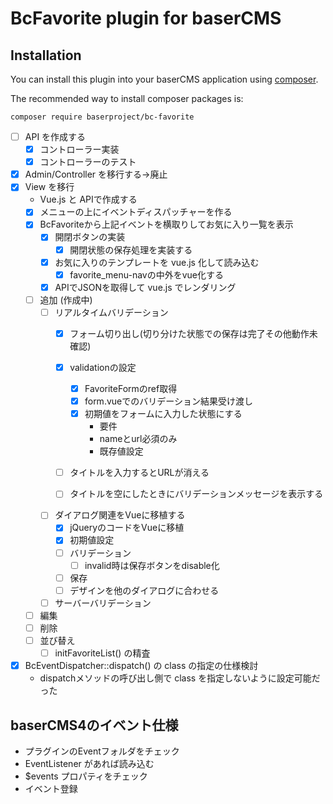 # BcFavorite plugin for baserCMS

## Installation

You can install this plugin into your baserCMS application using [composer](https://getcomposer.org).

The recommended way to install composer packages is:

```
composer require baserproject/bc-favorite
```

- [ ] API を作成する
  - [x] コントローラー実装
  - [x] コントローラーのテスト
- [x] Admin/Controller を移行する→廃止
- [x] View を移行
  - Vue.js と APIで作成する
  - [x] メニューの上にイベントディスパッチャーを作る
  - [x] BcFavoriteから上記イベントを横取りしてお気に入り一覧を表示
    - [x] 開閉ボタンの実装
      - [x] 開閉状態の保存処理を実装する
    - [x] お気に入りのテンプレートを vue.js 化して読み込む
      - [x] favorite_menu-navの中外をvue化する
    - [x] APIでJSONを取得して vue.js でレンダリング
  - [ ] 追加 (作成中)
    - [ ] リアルタイムバリデーション
      - [x] フォーム切り出し(切り分けた状態での保存は完了その他動作未確認)
      - [x] validationの設定
        - [x] FavoriteFormのref取得
        - [x] form.vueでのバリデーション結果受け渡し
        - [x] 初期値をフォームに入力した状態にする
          - 要件
          - nameとurl必須のみ
          - 既存値設定
      - [ ] タイトルを入力するとURLが消える
      - [ ] タイトルを空にしたときにバリデーションメッセージを表示する


    - [ ] ダイアログ関連をVueに移植する
      - [x] jQueryのコードをVueに移植
      - [x] 初期値設定
      - [ ] バリデーション
        - [ ] invalid時は保存ボタンをdisable化
      - [ ] 保存
      - [ ] デザインを他のダイアログに合わせる
    - [ ] サーバーバリデーション
  - [ ] 編集
  - [ ] 削除
  - [ ] 並び替え
    - [ ] initFavoriteList() の精査
- [x] BcEventDispatcher::dispatch() の class の指定の仕様検討
  - dispatchメソッドの呼び出し側で class を指定しないように設定可能だった

## baserCMS4のイベント仕様

- プラグインのEventフォルダをチェック
- EventListener があれば読み込む
- $events プロパティをチェック
- イベント登録



